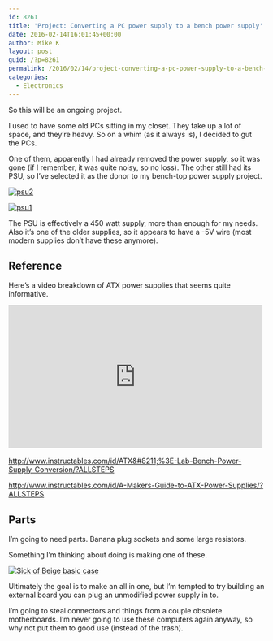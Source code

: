 ```yaml
---
id: 8261
title: 'Project: Converting a PC power supply to a bench power supply'
date: 2016-02-14T16:01:45+00:00
author: Mike K
layout: post
guid: /?p=8261
permalink: /2016/02/14/project-converting-a-pc-power-supply-to-a-bench-power-supply/
categories:
  - Electronics
---
```

So this will be an ongoing project.

I used to have some old PCs sitting in my closet. They take up a lot of space, and they&#8217;re heavy. So on a whim (as it always is), I decided to gut the PCs.

One of them, apparently I had already removed the power supply, so it was gone (if I remember, it was quite noisy, so no loss). The other still had its PSU, so I&#8217;ve selected it as the donor to my bench-top power supply project.

<a href="/wp-content/uploads/2016/02/psu2.jpg" rel="attachment wp-att-8262"><img src="/wp-content/uploads/2016/02/psu2-640x480.jpg" alt="psu2" width="640" height="480" class="aligncenter size-large wp-image-8262" srcset="/wp-content/uploads/2016/02/psu2-640x480.jpg 640w, /wp-content/uploads/2016/02/psu2-450x338.jpg 450w, /wp-content/uploads/2016/02/psu2.jpg 849w" sizes="(max-width: 640px) 100vw, 640px" /></a>

<a href="/wp-content/uploads/2016/02/psu1.jpg" rel="attachment wp-att-8263"><img src="/wp-content/uploads/2016/02/psu1-640x480.jpg" alt="psu1" width="640" height="480" class="aligncenter size-large wp-image-8263" srcset="/wp-content/uploads/2016/02/psu1-640x480.jpg 640w, /wp-content/uploads/2016/02/psu1-450x338.jpg 450w, /wp-content/uploads/2016/02/psu1.jpg 849w" sizes="(max-width: 640px) 100vw, 640px" /></a>

The PSU is effectively a 450 watt supply, more than enough for my needs. Also it&#8217;s one of the older supplies, so it appears to have a -5V wire (most modern supplies don&#8217;t have these anymore).

## Reference

Here&#8217;s a video breakdown of ATX power supplies that seems quite informative.

<iframe width="500" height="281" src="https://www.youtube.com/embed/z2oSFpKh_Uw?feature=oembed" frameborder="0" allowfullscreen></iframe>

http://www.instructables.com/id/ATX&#8211;%3E-Lab-Bench-Power-Supply-Conversion/?ALLSTEPS

http://www.instructables.com/id/A-Makers-Guide-to-ATX-Power-Supplies/?ALLSTEPS

## Parts

I&#8217;m going to need parts. Banana plug sockets and some large resistors.

Something I&#8217;m thinking about doing is making one of these.

<a href="/wp-content/uploads/2016/02/Sick-of-Beige-basic-case.jpg" rel="attachment wp-att-8167"><img src="/wp-content/uploads/2016/02/Sick-of-Beige-basic-case-640x480.jpg" alt="Sick of Beige basic case" width="640" height="480" class="aligncenter size-large wp-image-8167" srcset="/wp-content/uploads/2016/02/Sick-of-Beige-basic-case-640x480.jpg 640w, /wp-content/uploads/2016/02/Sick-of-Beige-basic-case-450x338.jpg 450w, /wp-content/uploads/2016/02/Sick-of-Beige-basic-case.jpg 700w" sizes="(max-width: 640px) 100vw, 640px" /></a>

Ultimately the goal is to make an all in one, but I&#8217;m tempted to try building an external board you can plug an unmodified power supply in to.

I&#8217;m going to steal connectors and things from a couple obsolete motherboards. I&#8217;m never going to use these computers again anyway, so why not put them to good use (instead of the trash).